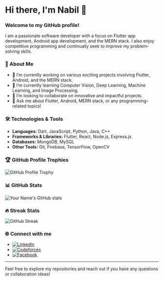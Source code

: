 # Hi there, I'm Nabil 👋

### Welcome to my GitHub profile!

I am a passionate software developer with a focus on Flutter app development, Android app development, and the MERN stack. I also enjoy competitive programming and continually seek to improve my problem-solving skills.

### 🚀 About Me
- 🔭 I’m currently working on various exciting projects involving Flutter, Android, and the MERN stack.
- 🌱 I’m currently learning Computer Vision, Deep Learning, Machine Learning, and Image Processing.
- 👯 I’m looking to collaborate on innovative and impactful projects.
- 💬 Ask me about Flutter, Android, MERN stack, or any programming-related topics!

### 🛠️ Technologies & Tools
- **Languages:** Dart, JavaScript, Python, Java, C++
- **Frameworks & Libraries:** Flutter, React, Node.js, Express.js
- **Databases:** MongoDB, MySQL
- **Other Tools:** Git, Firebase, TensorFlow, OpenCV

### 🏆 GitHub Profile Trophies
![GitHub Profile Trophy](https://github-profile-trophy.vercel.app/?username=RafidNabil&theme=dracula&margin-w=15&margin-h=15&column=7)

### 📊 GitHub Stats
![Your Name's GitHub stats](https://github-readme-stats.vercel.app/api?username=RafidNabil&show_icons=true&theme=dracula)

### 🔥 Streak Stats
![GitHub Streak](https://github-readme-streak-stats.herokuapp.com/?user=RafidNabil&theme=dracula)

### 🌐 Connect with me
- [![LinkedIn](https://img.shields.io/badge/LinkedIn-0A66C2?style=flat&logo=linkedin&logoColor=white)](https://www.linkedin.com/in/rafid-tasnim-nabil-6081ba226/)
- [![Codeforces](https://img.shields.io/badge/Codeforces-1F8ACB?style=flat&logo=codeforces&logoColor=white)](https://codeforces.com/profile/Rafid_Nabil)
- [![Facebook](https://img.shields.io/badge/Facebook-1877F2?style=flat&logo=facebook&logoColor=white)](https://www.facebook.com/rafid.nabil.1485537)

---

Feel free to explore my repositories and reach out if you have any questions or collaboration ideas!



